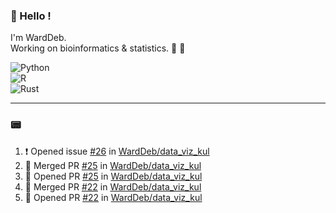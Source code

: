 ### :robot: Hello !

I'm WardDeb.  
Working on bioinformatics & statistics. 🧬 🧪  

![Python](https://img.shields.io/badge/python-3670A0?style=for-the-badge&logo=python&logoColor=ffdd54)  
![R](https://img.shields.io/badge/r-%23276DC3.svg?style=for-the-badge&logo=r&logoColor=white)  
![Rust](https://img.shields.io/badge/rust-%23000000.svg?style=for-the-badge&logo=rust&logoColor=white)  

---

### :pager:

<!--START_SECTION:activity-->
1. ❗ Opened issue [#26](https://github.com/WardDeb/data_viz_kul/issues/26) in [WardDeb/data_viz_kul](https://github.com/WardDeb/data_viz_kul)
2. 🎉 Merged PR [#25](https://github.com/WardDeb/data_viz_kul/pull/25) in [WardDeb/data_viz_kul](https://github.com/WardDeb/data_viz_kul)
3. 💪 Opened PR [#25](https://github.com/WardDeb/data_viz_kul/pull/25) in [WardDeb/data_viz_kul](https://github.com/WardDeb/data_viz_kul)
4. 🎉 Merged PR [#22](https://github.com/WardDeb/data_viz_kul/pull/22) in [WardDeb/data_viz_kul](https://github.com/WardDeb/data_viz_kul)
5. 💪 Opened PR [#22](https://github.com/WardDeb/data_viz_kul/pull/22) in [WardDeb/data_viz_kul](https://github.com/WardDeb/data_viz_kul)
<!--END_SECTION:activity-->


